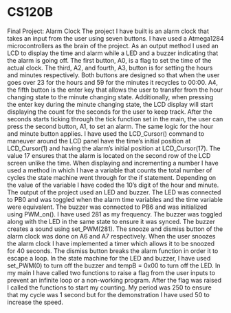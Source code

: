 # CS120B
Final Project: Alarm Clock
	The project I have built is an alarm clock that takes an input from the user using seven buttons. I have used a Atmega1284 microcontrollers as the brain of the project. As an output method I used an LCD to display the time and alarm while a LED and a buzzer indicating that the alarm is going off. 
  The first button, A0, is a flag to set the time of the actual clock. The third, A2, and fourth, A3, button is for setting the hours and minutes respectively. Both buttons are designed so that when the user goes over 23 for the hours and 59 for the minutes it recycles to 00:00.  A4, the fifth button is the enter key that allows the user to transfer from the hour changing state to the minute changing state. Additionally, when pressing the enter key during the minute changing state, the LCD display will start displaying the count for the seconds for the user to keep track. After the seconds starts ticking through the tick function set in the main, the user can press the second button, A1, to set an alarm. The same logic for the hour and minute button applies. I have used the LCD_Cursor() command to maneuver around the LCD panel have the time’s initial position at LCD_Cursor(1) and having the alarm’s initial position at LCD_Cursor(17). The value 17 ensures that the alarm is located on the second row of the LCD screen unlike the time. When displaying and incrementing a number I have used a method in which I have a variable that counts the total number of cycles the state machine went through for the if statement. Depending on the value of the variable I have coded the 10’s digit of the hour and minute. 
  The output of the project used an LED and buzzer. The LED was connected to PB0 and was toggled when the alarm time variables and the time variable were equivalent. The buzzer was connected to PB6 and was initialized using PWM_on(). I have used 281 as my frequency. The buzzer was toggled along with the LED in the same state to ensure it was synced. The buzzer creates a sound using set_PWM(281).
  The snooze and dismiss button of the alarm clock was done on A6 and A7 respectively. When the user snoozes the alarm clock I have implemented a timer which allows it to be snoozed for 40 seconds. The dismiss button breaks the alarm function in order it to escape a loop. In the state machine for the LED and buzzer, I have used set_PWM(0) to turn off the buzzer and tempB = 0x00 to turn off the LED. 
  In my main I have called two functions to raise a flag from the user inputs to prevent an infinite loop or a non-working program. After the flag was raised I called the functions to start my counting. My period was 250 to ensure that my cycle was 1 second but for the demonstration I have used 50 to increase the speed. 
